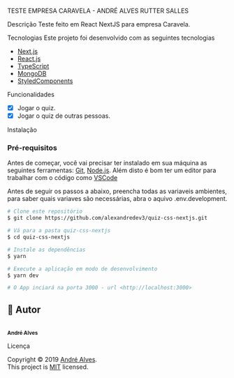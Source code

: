 TESTE EMPRESA CARAVELA - ANDRÉ ALVES RUTTER SALLES 

Descrição
Teste feito em React NextJS para empresa Caravela.

Tecnologias
Este projeto foi desenvolvido com as seguintes tecnologias

- [Next.js](https://nextjs.org/)
- [React.js](https://pt-br.reactjs.org/)
- [TypeScript](https://www.typescriptlang.org/)
- [MongoDB](https://www.mongodb.com/)
- [StyledComponents](https://styled-components.com/)

Funcionalidades
- [x] Jogar o quiz.
- [x] Jogar o quiz de outras pessoas.

Instalação

### Pré-requisitos
Antes de começar, você vai precisar ter instalado em sua máquina as seguintes ferramentas:
[Git](https://git-scm.com), [Node.js](https://nodejs.org/en/).
Além disto é bom ter um editor para trabalhar com o código como [VSCode](https://code.visualstudio.com/)

Antes de seguir os passos a abaixo, preencha todas as variaveis ambientes, para saber quais variaves são necessárias, abra o aquivo .env.development.

```bash
# Clone este repositório
$ git clone https://github.com/alexandredev3/quiz-css-nextjs.git

# Vá para a pasta quiz-css-nextjs
$ cd quiz-css-nextjs

# Instale as dependências
$ yarn

# Execute a aplicação em modo de desenvolvimento
$ yarn dev

# O App inciará na porta 3000 - url <http://localhost:3000>
```

## :man: Autor

<a href="https://github.com/alvinho2203">
 <br />
 <sub><b>André Alves</b></sub>
</a>

Licença

Copyright © 2019 [André Alves](https://github.com/alvinho2203).<br />
This project is [MIT](./LICENSE.txt) licensed.
